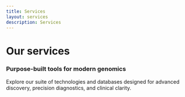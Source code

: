 ```yaml
---
title: Services
layout: services
description: Services
---
```

<!-- intro_image: "images/freepik_vectorjuice/collaborative-robotics-abstract-concept-illustration_335657-2115.jpg" -->
<!-- intro_image_absolute: false -->
<!-- intro_image_hide_on_mobile: true -->

<h1>Our services</h1>

### Purpose-built tools for modern genomics

Explore our suite of technologies and databases designed for advanced discovery, precision diagnostics, and clinical clarity.

